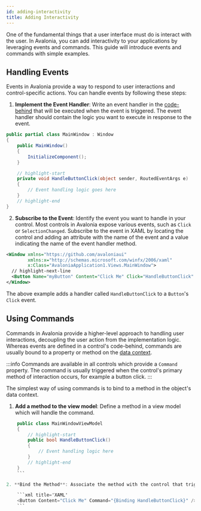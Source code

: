 ```yaml
---
id: adding-interactivity
title: Adding Interactivity
---
```


One of the fundamental things that a user interface must do is interact with the user. In Avalonia, you can add interactivity to your applications by leveraging events and commands. This guide will introduce events and commands with simple examples.

## Handling Events

Events in Avalonia provide a way to respond to user interactions and control-specific actions. You can handle events by following these steps:

1. **Implement the Event Handler**: Write an event handler in the [code-behind](../user-interface/code-behind.md) that will be executed when the event is triggered. The event handler should contain the logic you want to execute in response to the event.

```csharp title='MainWindow.axaml.cs'
public partial class MainWindow : Window
{
    public MainWindow()
    {
        InitializeComponent();
    }

    // highlight-start
    private void HandleButtonClick(object sender, RoutedEventArgs e)
    {
        // Event handling logic goes here
    }
    // highlight-end
}
```

2. **Subscribe to the Event**: Identify the event you want to handle in your control. Most controls in Avalonia expose various events, such as `Click` or `SelectionChanged`. Subscribe to the event in XAML by locating the control and adding an attribute with the name of the event and a value indicating the name of the event handler method.

```xml title='MainWindow.axaml'
<Window xmlns="https://github.com/avaloniaui"
        xmlns:x="http://schemas.microsoft.com/winfx/2006/xaml"
        x:Class="AvaloniaApplication1.Views.MainWindow">
  // highlight-next-line
  <Button Name="myButton" Content="Click Me" Click="HandleButtonClick" />
</Window>
```

The above example adds a handler called `HandleButtonClick` to a `Button`'s `Click` event.

## Using Commands

Commands in Avalonia provide a higher-level approach to handling user interactions, decoupling the user action from the implementation logic. Whereas events are defined in a control's code-behind, commands are usually bound to a property or method on the [data context](../data/data-binding/data-context.md).

:::info
Commands are available in all controls which provide a `Command` property. The command is usually triggered when the control's primary method of interaction occurs, for example a button click.
:::

The simplest way of using commands is to bind to a method in the object's data context.

1. **Add a method to the view model**: Define a method in a view model which will handle the command.

```csharp title='C#'
    public class MainWindowViewModel
    {
        // highlight-start
        public bool HandleButtonClick()
        {
            // Event handling logic here
        }
        // highlight-end
    }
    ```

2. **Bind the Method**: Associate the method with the control that triggers it.

    ```xml title='XAML'
    <Button Content="Click Me" Command="{Binding HandleButtonClick}" />
    ```

